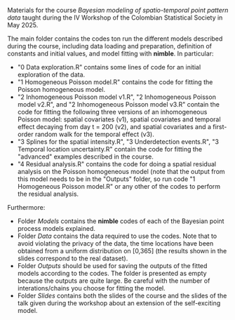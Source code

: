 Materials for the course *Bayesian modeling of spatio-temporal point pattern data* taught during the IV Workshop of the Colombian Statistical Society in May 2025.

The main folder contains the codes ton run the different models described during the course, including data loading and preparation, definition of constants and initial values, and model fitting with **nimble**. In particular:

- "0 Data exploration.R" contains some lines of code for an initial exploration of the data.
- "1 Homogeneous Poisson model.R" contains the code for fitting the Poisson homogeneous model.
- "2 Inhomogeneous Poisson model v1.R", "2 Inhomogeneous Poisson model v2.R", and "2 Inhomogeneous Poisson model v3.R" contain the code for fitting the following three versions of an inhomogeneous Poisson model: spatial covariates (v1), spatial covariates and temporal effect decaying from day t = 200 (v2), and spatial covariates and a first-order random walk for the temporal effect (v3).
- "3 Splines for the spatial intensity.R", "3 Underdetection events.R", "3 Temporal location uncertainty.R" contain the code for fitting the "advanced" examples described in the course.
-  "4 Residual analysis.R" contains the code for doing a spatial residual analysis on the Poisson homogeneous model (note that the output from this model needs to be in the "Outputs" folder, so run code "1 Homogeneous Poisson model.R" or any other of the codes to perform the residual analysis.

Furthermore:

- Folder *Models* contains the **nimble** codes of each of the Bayesian point process models explained.
- Folder *Data* contains the data required to use the codes. Note that to avoid violating the privacy of the data, the time locations have been obtained from a uniform distribution on [0,365] (the results shown in the slides correspond to the real dataset).
- Folder *Outputs* should be used for saving the outputs of the fitted models according to the codes. The folder is presented as empty because the outputs are quite large. Be careful with the number of interations/chains you choose for fitting the model.
- Folder *Slides* contains both the slides of the course and the slides of the talk given during the workshop about an extension of the self-exciting model.
